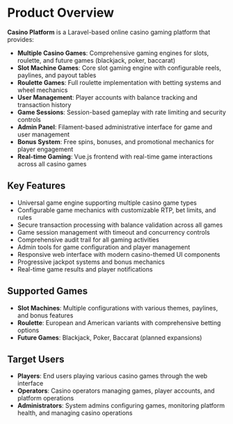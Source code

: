 # Product Overview

**Casino Platform** is a Laravel-based online casino gaming platform that provides:

- **Multiple Casino Games**: Comprehensive gaming engines for slots, roulette, and future games (blackjack, poker, baccarat)
- **Slot Machine Games**: Core slot gaming engine with configurable reels, paylines, and payout tables
- **Roulette Games**: Full roulette implementation with betting systems and wheel mechanics
- **User Management**: Player accounts with balance tracking and transaction history
- **Game Sessions**: Session-based gameplay with rate limiting and security controls
- **Admin Panel**: Filament-based administrative interface for game and user management
- **Bonus System**: Free spins, bonuses, and promotional mechanics for player engagement
- **Real-time Gaming**: Vue.js frontend with real-time game interactions across all casino games

## Key Features

- Universal game engine supporting multiple casino game types
- Configurable game mechanics with customizable RTP, bet limits, and rules
- Secure transaction processing with balance validation across all games
- Game session management with timeout and concurrency controls
- Comprehensive audit trail for all gaming activities
- Admin tools for game configuration and player management
- Responsive web interface with modern casino-themed UI components
- Progressive jackpot systems and bonus mechanics
- Real-time game results and player notifications

## Supported Games

- **Slot Machines**: Multiple configurations with various themes, paylines, and bonus features
- **Roulette**: European and American variants with comprehensive betting options
- **Future Games**: Blackjack, Poker, Baccarat (planned expansions)

## Target Users

- **Players**: End users playing various casino games through the web interface
- **Operators**: Casino operators managing games, player accounts, and platform operations
- **Administrators**: System admins configuring games, monitoring platform health, and managing casino operations

